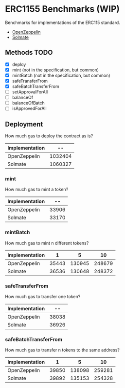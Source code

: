 # ERC1155 Benchmarks (WIP)

Benchmarks for implementations of the ERC115 standard.

- [OpenZeppelin](https://github.com/OpenZeppelin/openzeppelin-contracts)
- [Solmate](https://github.com/rari-capital/solmate)

## Methods TODO

- [x] deploy
- [x] mint (not in the specification, but common)
- [x] mintBatch (not in the specification, but common)
- [x] safeTransferFrom
- [x] safeBatchTransferFrom
- [ ] setApprovalForAll
- [ ] balanceOf
- [ ] balanceOfBatch
- [ ] isApprovedForAll

## Deployment

How much gas to deploy the contract as is?

<!-- Start deploy Table -->
|Implementation|   --  |
|--------------|-------|
| OpenZeppelin |1032404|
|    Solmate   |1060327|
<!-- End deploy Table -->

### mint

How much gas to mint a token?

<!-- Start mint Table -->
|Implementation|  -- |
|--------------|-----|
| OpenZeppelin |33906|
|    Solmate   |33170|
<!-- End mint Table -->

### mintBatch

How much gas to mint n different tokens?

<!-- Start mintBatch Table -->
|Implementation|  1  |   5  |  10  |
|--------------|-----|------|------|
| OpenZeppelin |35443|130945|248679|
|    Solmate   |36536|130648|248372|
<!-- End mintBatch Table -->

### safeTransferFrom

How much gas to transfer one token?

<!-- Start safeTransferFrom Table -->
|Implementation|  -- |
|--------------|-----|
| OpenZeppelin |38038|
|    Solmate   |36926|
<!-- End safeTransferFrom Table -->

### safeBatchTransferFrom

How much gas to transfer n tokens to the same address?

<!-- Start safeBatchTransferFrom Table -->
|Implementation|  1  |   5  |  10  |
|--------------|-----|------|------|
| OpenZeppelin |39850|138098|259281|
|    Solmate   |39892|135153|254328|
<!-- End safeBatchTransferFrom Table -->
